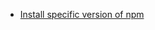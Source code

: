 - [Install specific version of npm](https://stackoverflow.com/questions/9755841/how-can-i-change-the-version-of-npm-using-nvm/47519162#47519162)
